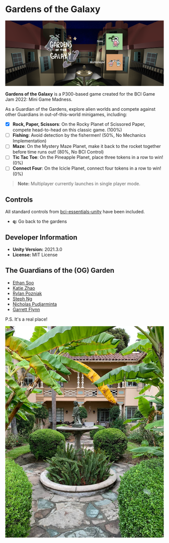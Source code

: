 # Gardens of the Galaxy
![Home Screen](./home.png)

**Gardens of the Galaxy** is a P300-based game created for the BCI Game Jam 2022: Mini Game Madness.

As a Guardian of the Gardens, explore alien worlds and compete against other Guardians in out-of-this-world minigames, including: 
- [x] **Rock, Paper, Scissors**: On the Rocky Planet of Scissored Paper, compete head-to-head on this classic game. (100%)
- [ ] **Fishing**: Avoid detection by the fishermen! (50%, No Mechanics Implementation)
- [ ] **Maze**: On the Mystery Maze Planet, make it back to the rocket together before time runs out! (80%, No BCI Control)
- [ ] **Tic Tac Toe**: On the Pineapple Planet, place three tokens in a row to win! (0%)
- [ ] **Connect Four**: On the Icicle Planet, connect four tokens in a row to win! (0%)

> **Note:** Multiplayer currently launches in single player mode.

## Controls
All standard controls from [bci-essentials-unity](https://github.com/kirtonBCIlab/bci-essentials-unity) have been included.

- **q:** Go back to the gardens

## Developer Information
- **Unity Version:** 2021.3.0
- **License:** MIT License

## The Guardians of the (OG) Garden
- [Ethan Soo](https://github.com/wingspear)
- [Katie Zhao](https://github.com/kzhao189)
- [Rylan Pozniak](https://github.com/rylan-vrar)
- [Steph Ng](https://github.com/glowcone)
- [Nicholas Pudjarminta](https://github.com/NickPudjarminta)
- [Garrett Flynn](https://github.com/garrettflynn)


P.S. It's a real place!

![The Garden](./thegarden.jpg)

